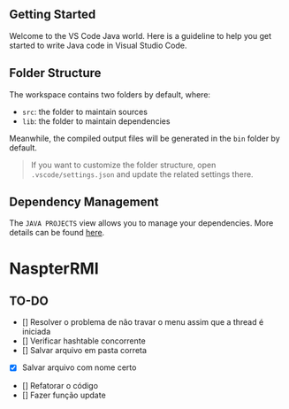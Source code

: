 ## Getting Started

Welcome to the VS Code Java world. Here is a guideline to help you get started to write Java code in Visual Studio Code.

## Folder Structure

The workspace contains two folders by default, where:

- `src`: the folder to maintain sources
- `lib`: the folder to maintain dependencies

Meanwhile, the compiled output files will be generated in the `bin` folder by default.

> If you want to customize the folder structure, open `.vscode/settings.json` and update the related settings there.

## Dependency Management

The `JAVA PROJECTS` view allows you to manage your dependencies. More details can be found [here](https://github.com/microsoft/vscode-java-dependency#manage-dependencies).
# NaspterRMI
## TO-DO
- [] Resolver o problema de não travar o menu assim que a thread é iniciada
- [] Verificar hashtable concorrente
- [] Salvar arquivo em pasta correta
- [x] Salvar arquivo com nome certo
- [] Refatorar o código
- [] Fazer função update